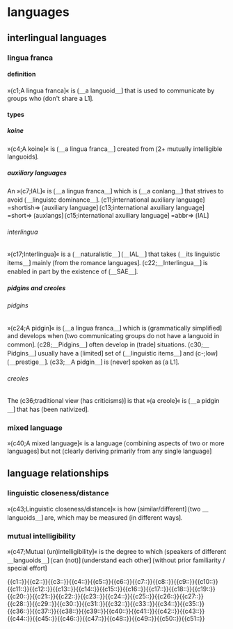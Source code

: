 # languages

## interlingual languages

### lingua franca

#### definition

»⟮c1;A lingua franca⟯« is ⟮＿a languoid＿⟯ that is used to communicate by groups who ⟮don't share a L1⟯.

#### types

##### koine

»⟮c4;A koine⟯« is ⟮＿a lingua franca＿⟯ created from ⟮2+ mutually intelligible languoids⟯.

##### auxiliary languages

An »⟮c7;IAL⟯« is ⟮＿a lingua franca＿⟯ which is ⟮＿a conlang＿⟯ that strives to avoid ⟮＿linguistc dominance＿⟯.
⟮c11;international auxiliary language⟯ =shortish=&gt; ⟮auxiliary language⟯
⟮c13;international axuiliary language⟯ =short=&gt; ⟮auxlangs⟯
⟮c15;international axuiliary language⟯ =abbr=&gt; ⟮IAL⟯

###### interlingua

»⟮c17;Interlingua⟯« is a ⟮＿naturalistic＿⟯ ⟮＿IAL＿⟯ that takes ⟮＿its linguistic items＿⟯ mainly ⟮from the romance languages⟯.
⟮c22;＿Interlingua＿⟯ is enabled in part by the existence of ⟮＿SAE＿⟯.

##### pidgins and creoles

###### pidgins

»⟮c24;A pidgin⟯« is ⟮＿a lingua franca＿⟯ which is ⟮grammatically simplified⟯ and develops when ⟮two communicating groups do not have a languoid in common⟯.
⟮c28;＿Pidgins＿⟯ often develop in ⟮trade⟯ situations.
⟮c30;＿Pidgins＿⟯ usually have a ⟮limited⟯ set of ⟮＿linguistic items＿⟯ and ⟮c-;low⟯ ⟮＿prestige＿⟯.
⟮c33;＿A pidgin＿⟯ is ⟮never⟯ spoken as ⟮a L1⟯. 

###### creoles

The ⟮c36;traditional view (has criticisms)⟯ is that »⟮a creole⟯« is ⟮＿a pidgin＿⟯ that has ⟮been nativized⟯.

### mixed language

»⟮c40;A mixed language⟯« is a language ⟮combining aspects of two or more languages⟯ but not ⟮clearly deriving primarily from any single language⟯

## language relationships

### linguistic closeness/distance

»⟮c43;Linguistic closeness/distance⟯« is how ⟮similar/different⟯ ⟮two ＿languoids＿⟯ are, which may be measured ⟮in different ways⟯.

### mutual intelligibility

»⟮c47;Mutual (un)intelligibility⟯« is the degree to which ⟮speakers of different ＿languoids＿⟯ ⟮can (not)⟯ ⟮understand each other⟯ ⟮without prior familiarity / special effort⟯

<span class='cloze-dump'>{{c1::}}{{c2::}}{{c3::}}{{c4::}}{{c5::}}{{c6::}}{{c7::}}{{c8::}}{{c9::}}{{c10::}}{{c11::}}{{c12::}}{{c13::}}{{c14::}}{{c15::}}{{c16::}}{{c17::}}{{c18::}}{{c19::}}{{c20::}}{{c21::}}{{c22::}}{{c23::}}{{c24::}}{{c25::}}{{c26::}}{{c27::}}{{c28::}}{{c29::}}{{c30::}}{{c31::}}{{c32::}}{{c33::}}{{c34::}}{{c35::}}{{c36::}}{{c37::}}{{c38::}}{{c39::}}{{c40::}}{{c41::}}{{c42::}}{{c43::}}{{c44::}}{{c45::}}{{c46::}}{{c47::}}{{c48::}}{{c49::}}{{c50::}}{{c51::}}</span>

